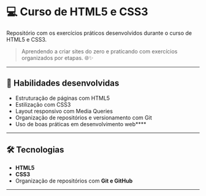 # 💻 Curso de HTML5 e CSS3

Repositório com os exercícios práticos desenvolvidos durante o curso de HTML5 e CSS3.

> Aprendendo a criar sites do zero e praticando com exercícios organizados por etapas. 🌐✨

---

## 🧠 Habilidades desenvolvidas

- Estruturação de páginas com HTML5
- Estilização com CSS3
- Layout responsivo com Media Queries
- Organização de repositórios e versionamento com Git
- Uso de boas práticas em desenvolvimento web****
---

## 🛠️ Tecnologias

- **HTML5**
- **CSS3**
- Organização de repositórios com **Git e GitHub**

---
